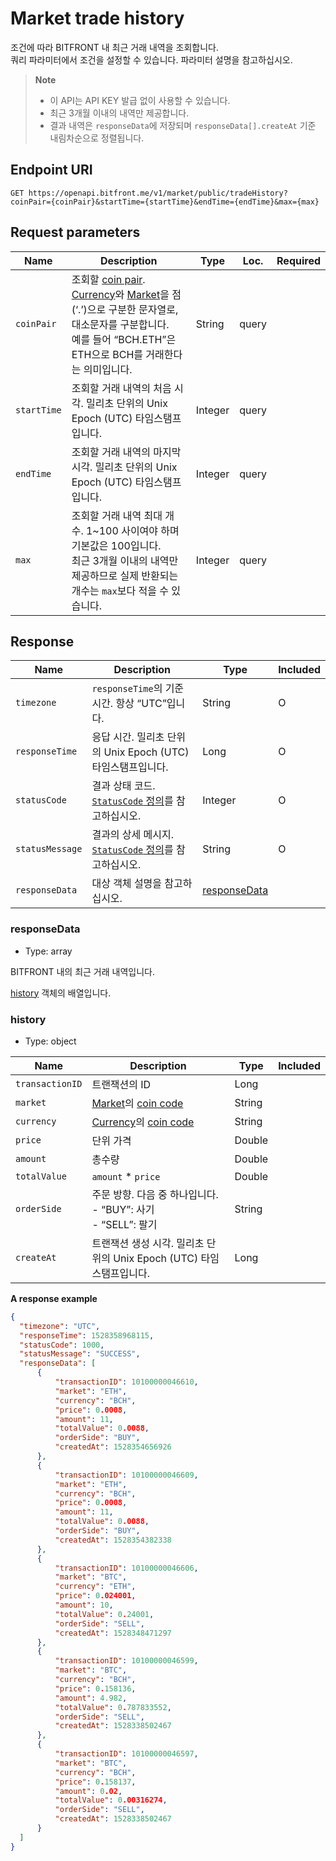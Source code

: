 # Market trade history

조건에 따라 BITFRONT 내 최근 거래 내역을 조회합니다. <br/>
쿼리 파라미터에서 조건을 설정할 수 있습니다. 파라미터 설명을 참고하십시오.

> **Note**
> 
>   - 이 API는 API KEY 발급 없이 사용할 수 있습니다.
>   - 최근 3개월 이내의 내역만 제공합니다.
>   - 결과 내역은 `responseData`에 저장되며 `responseData[].createAt` 기준 내림차순으로 정렬됩니다.

## Endpoint URI

    GET https://openapi.bitfront.me/v1/market/public/tradeHistory?coinPair={coinPair}&startTime={startTime}&endTime={endTime}&max={max}

## Request parameters

| Name        | Description                                                                                                                                                                                                                      | Type    | Loc.  | Required |
| ----------- | -------------------------------------------------------------------------------------------------------------------------------------------------------------------------------------------------------------------------------- | ------- | ----- | -------- |
| `coinPair`  | 조회할 [coin pair](/ko/5_Terms.md#coin-pair). [Currency](/ko/5_Terms.md#currency-for-coin-trading)와 [Market](/ko/5_Terms.md#market-for-coin-trading)을 점(‘.’)으로 구분한 문자열로, 대소문자를 구분합니다. <br/>예를 들어 “BCH.ETH”은 ETH으로 BCH를 거래한다는 의미입니다. | String  | query |          |
| `startTime` | 조회할 거래 내역의 처음 시각. 밀리초 단위의 Unix Epoch (UTC) 타임스탬프입니다.                                                                                                                                                                             | Integer | query |          |
| `endTime`   | 조회할 거래 내역의 마지막 시각. 밀리초 단위의 Unix Epoch (UTC) 타임스탬프입니다.                                                                                                                                                                            | Integer | query |          |
| `max`       | 조회할 거래 내역 최대 개수. 1\~100 사이여야 하며 기본값은 100입니다. <br/>최근 3개월 이내의 내역만 제공하므로 실제 반환되는 개수는 `max`보다 적을 수 있습니다.                                                                                                                            | Integer | query |          |

## Response

| Name            | Description                                                             | Type                          | Included |
| --------------- | ----------------------------------------------------------------------- | ----------------------------- | -------- |
| `timezone`      | `responseTime`의 기준 시간. 항상 “UTC”입니다.                                     | String                        | O        |
| `responseTime`  | 응답 시간. 밀리초 단위의 Unix Epoch (UTC) 타임스탬프입니다.                               | Long                          | O        |
| `statusCode`    | 결과 상태 코드. [`StatusCode` 정의](/ko/1_Overview.md#statuscode-정의)를 참고하십시오.   | Integer                       | O        |
| `statusMessage` | 결과의 상세 메시지. [`StatusCode` 정의](/ko/1_Overview.md#statuscode-정의)를 참고하십시오. | String                        | O        |
| `responseData`  | 대상 객체 설명을 참고하십시오.                                                       | [responseData](#responsedata) |          |

### responseData

  - Type: array

BITFRONT 내의 최근 거래 내역입니다.

[history](#history) 객체의 배열입니다.

### history

  - Type: object

| Name            | Description                                                                                 | Type   | Included |
| --------------- | ------------------------------------------------------------------------------------------- | ------ | -------- |
| `transactionID` | 트랜잭션의 ID                                                                                    | Long   |          |
| `market`        | [Market](/ko/5_Terms.md#market-for-coin-trading)의 [coin code](/ko/5_Terms.md#coin-code)     | String |          |
| `currency`      | [Currency](/ko/5_Terms.md#currency-for-coin-trading)의 [coin code](/ko/5_Terms.md#coin-code) | String |          |
| `price`         | 단위 가격                                                                                       | Double |          |
| `amount`        | 총수량                                                                                         | Double |          |
| `totalValue`    | `amount` \* `price`                                                                         | Double |          |
| `orderSide`     | 주문 방향. 다음 중 하나입니다. <br/>- “BUY”: 사기 <br/>- “SELL”: 팔기                                       | String |          |
| `createAt`      | 트랜잭션 생성 시각. 밀리초 단위의 Unix Epoch (UTC) 타임스탬프입니다.                                              | Long   |          |

**A response example**

``` json
{
  "timezone": "UTC",
  "responseTime": 1528358968115,
  "statusCode": 1000,
  "statusMessage": "SUCCESS",
  "responseData": [
      {
          "transactionID": 10100000046610,
          "market": "ETH",
          "currency": "BCH",
          "price": 0.0008,
          "amount": 11,
          "totalValue": 0.0088,
          "orderSide": "BUY",
          "createdAt": 1528354656926
      },
      {
          "transactionID": 10100000046609,
          "market": "ETH",
          "currency": "BCH",
          "price": 0.0008,
          "amount": 11,
          "totalValue": 0.0088,
          "orderSide": "BUY",
          "createdAt": 1528354382338
      },
      {
          "transactionID": 10100000046606,
          "market": "BTC",
          "currency": "ETH",
          "price": 0.024001,
          "amount": 10,
          "totalValue": 0.24001,
          "orderSide": "SELL",
          "createdAt": 1528348471297
      },
      {
          "transactionID": 10100000046599,
          "market": "BTC",
          "currency": "BCH",
          "price": 0.158136,
          "amount": 4.982,
          "totalValue": 0.787833552,
          "orderSide": "SELL",
          "createdAt": 1528338502467
      },
      {
          "transactionID": 10100000046597,
          "market": "BTC",
          "currency": "BCH",
          "price": 0.158137,
          "amount": 0.02,
          "totalValue": 0.00316274,
          "orderSide": "SELL",
          "createdAt": 1528338502467
      }
  ]
}
```
